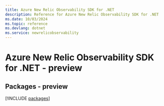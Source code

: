 ```yaml
---
title: Azure New Relic Observability SDK for .NET
description: Reference for Azure New Relic Observability SDK for .NET
ms.date: 10/03/2024
ms.topic: reference
ms.devlang: dotnet
ms.service: newrelicobservability
---
```

# Azure New Relic Observability SDK for .NET - preview
## Packages - preview
[!INCLUDE [packages](new-relic-observability-index.md)]
